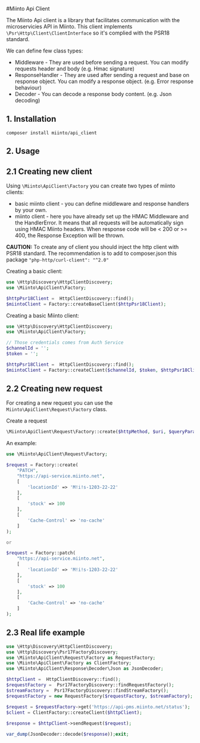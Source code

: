 #Miinto Api Client

The Miinto Api client is a library that facilitates communication with the microservicies API in Miinto.
This client implements `\Psr\Http\Client\ClientInterface` so  it's complied with the PSR18 standard.

We can define few class types:
- Middleware - They are used before sending a request. You can modify requests header and body (e.g. Hmac signature)
- ResponseHandler - They are used after sending a request and base on response object. You can modify a response object. (e.g. Error response behaviour)
- Decoder - You can decode a response body content. (e.g. Json decoding)

## 1. Installation

```shell script
composer install miinto/api_client
```

## 2. Usage

## 2.1 Creating new client

Using `\Miinto\ApiClient\Factory` you can create two types of miinto clients:
- basic miinto client - you can define middleware and response handlers by your own.
- miinto client - here you have already set up the HMAC Middleware and the HandlerError. It means that all requests will
be automatically sign using HMAC Miinto headers. When response code will be < 200 or >= 400, the Response Exception will 
be thrown.   

**CAUTION:** To create any of client you should inject the http client with PSR18 standard. The recommendation is to add
to composer.json this package `"php-http/curl-client": "^2.0"`

Creating a basic client:
```php
use \Http\Discovery\HttpClientDiscovery;
use \Miinto\ApiClient\Factory;

$httpPsr18Client =  HttpClientDiscovery::find();
$miintoClient = Factory::createBaseClient($httpPsr18Client);
```

Creating a basic Miinto client:

```php
use \Http\Discovery\HttpClientDiscovery;
use \Miinto\ApiClient\Factory;

// Those credentials comes from Auth Service
$channelId = '';
$token = '';

$httpPsr18Client =  HttpClientDiscovery::find();
$miintoClient = Factory::createClient($channelId, $token, $httpPsr18Client);
```


## 2.2 Creating new request

For creating a new request you can use the `Miinto\ApiClient\Request\Factory` class. 

Create a request
```php
\Miinto\ApiClient\Request\Factory::create($httpMethod, $uri, $queryParameters = [], $bodyParameters = [], $requestHeaders = []);
```

An example:

```php
use \Miinto\ApiClient\Request\Factory;

$request = Factory::create(
    "PATCH", 
    "https://api-service.miinto.net", 
    [
        'locationId' => 'M!i!s-1203-22-22'
    ], 
    [
        'stock' => 100
    ], 
    [
        'Cache-Control' => 'no-cache'
    ]
);

or

$request = Factory::patch(
    "https://api-service.miinto.net", 
    [
        'locationId' => 'M!i!s-1203-22-22'
    ], 
    [
        'stock' => 100
    ], 
    [
        'Cache-Control' => 'no-cache'
    ]
);
```

## 2.3 Real life example
```php
use \Http\Discovery\HttpClientDiscovery;
use \Http\Discovery\Psr17FactoryDiscovery;
use \Miinto\ApiClient\Request\Factory as RequestFactory;
use \Miinto\ApiClient\Factory as ClientFactory;
use \Miinto\ApiClient\Response\Decoder\Json as JsonDecoder;

$httpClient =  HttpClientDiscovery::find();
$requestFactory =  Psr17FactoryDiscovery::findRequestFactory();
$streamFactory =  Psr17FactoryDiscovery::findStreamFactory();
$requestFactory = new RequestFactory($requestFactory, $streamFactory);

$request = $requestFactory->get('https://api-pms.miinto.net/status');
$client = ClientFactory::createClient($httpClient);
  
$response = $httpClient->sendRequest($request);

var_dump(JsonDecoder::decode($response));exit;

```

